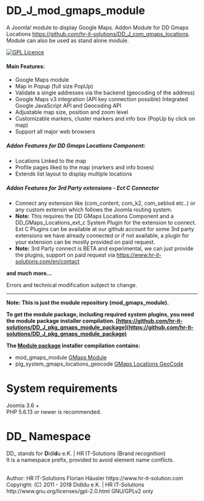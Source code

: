 # DD_J_mod_gmaps_module
 A Joomla! module to display Google Maps. Addon Module for DD Gmaps Locations https://github.com/hr-it-solutions/DD_J_com_gmaps_locations. Module can also be used as stand alone module.

[![GPL Licence](https://badges.frapsoft.com/os/gpl/gpl.png?v=102)](https://opensource.org/licenses/GPL-2.0/)

#### Main Features:
- Google Maps module
- Map in Popup (full size PopUp)
- Validate a single addresses via the backend (geocoding of the address)
- Google Maps v3 integration (API key connection possible) Integrated Google JavaScript API and Geocoding API
- Adjustable map size, position and zoom level
- Customizable markers, cluster markers and info box (PopUp by click on map)
- Support all major web browsers

##### Addon Features for DD Gmaps Locations Component:
- Locations Linked to the map
- Profile pages liked to the map (markers and info boxes)
- Extends list layout to display multiple locations

##### Addon Features for 3rd Party extensions - Ect C Connector
- Connect any extension like (com_content, com_k2, com_seblod etc..) or any custom extensin which follows the Joomla routing system.
- **Note:** This requires the DD GMaps Locations Component and a DD_GMaps_Locations_ext_c System Plugin for the extension to connect. Ext C Plugins can be available at our github account for some 3rd party extensions we have already connected or if not available, a plugin for your extension can be mostly provided on paid request.  <br>
- **Note:** 3rd Party connect is BETA and experimental, we can just provide the plugins, support on paid request via https://www.hr-it-solutions.com/en/contact

**and much more...**

Errors and technical modification subject to change.

---
**Note: This is just the module repository (mod_gmaps_module).**

**To get the module package, including required system plugins, you need the module package installer compilation. [https://github.com/hr-it-solutions/DD_J_pkg_gmaps_module_package](https://github.com/hr-it-solutions/DD_J_pkg_gmaps_module_package)**

**The [Module package](https://github.com/hr-it-solutions/DD_J_pkg_gmaps_module_package) installer compilation contains:**

- mod_gmaps_module [GMaps Module](https://github.com/hr-it-solutions/DD_J_mod_gmaps_module)
- plg_system_gmaps_locations_geocode [GMaps Locations GeoCode](https://github.com/hr-it-solutions/DD_J_plg_system_gmaps_locations_geocode)

# System requirements
Joomla 3.6 +                                                                                <br>
PHP 5.6.13 or newer is recommended.

# DD_ Namespace
DD_ stands for  **D**idl**d**u e.K. | HR IT-Solutions (Brand recognition)                   <br>
It is a namespace prefix, provided to avoid element name conflicts.

<br>
Author: HR IT-Solutions Florian Häusler https://www.hr-it-solution.com                      <br>
Copyright: (C) 2011 - 2018 Didldu e.K. | HR IT-Solutions                                    <br>
http://www.gnu.org/licenses/gpl-2.0.html GNU/GPLv2 only
